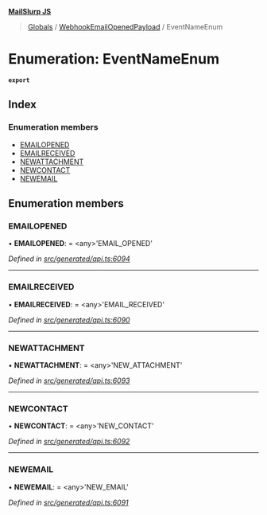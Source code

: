 **[MailSlurp JS](../README.md)**

> [Globals](../README.md) / [WebhookEmailOpenedPayload](../modules/webhookemailopenedpayload.md) / EventNameEnum

# Enumeration: EventNameEnum

**`export`** 

## Index

### Enumeration members

* [EMAILOPENED](webhookemailopenedpayload.eventnameenum.md#emailopened)
* [EMAILRECEIVED](webhookemailopenedpayload.eventnameenum.md#emailreceived)
* [NEWATTACHMENT](webhookemailopenedpayload.eventnameenum.md#newattachment)
* [NEWCONTACT](webhookemailopenedpayload.eventnameenum.md#newcontact)
* [NEWEMAIL](webhookemailopenedpayload.eventnameenum.md#newemail)

## Enumeration members

### EMAILOPENED

•  **EMAILOPENED**:  = \<any>'EMAIL\_OPENED'

*Defined in [src/generated/api.ts:6094](https://github.com/mailslurp/mailslurp-client/blob/2c659a7/src/generated/api.ts#L6094)*

___

### EMAILRECEIVED

•  **EMAILRECEIVED**:  = \<any>'EMAIL\_RECEIVED'

*Defined in [src/generated/api.ts:6090](https://github.com/mailslurp/mailslurp-client/blob/2c659a7/src/generated/api.ts#L6090)*

___

### NEWATTACHMENT

•  **NEWATTACHMENT**:  = \<any>'NEW\_ATTACHMENT'

*Defined in [src/generated/api.ts:6093](https://github.com/mailslurp/mailslurp-client/blob/2c659a7/src/generated/api.ts#L6093)*

___

### NEWCONTACT

•  **NEWCONTACT**:  = \<any>'NEW\_CONTACT'

*Defined in [src/generated/api.ts:6092](https://github.com/mailslurp/mailslurp-client/blob/2c659a7/src/generated/api.ts#L6092)*

___

### NEWEMAIL

•  **NEWEMAIL**:  = \<any>'NEW\_EMAIL'

*Defined in [src/generated/api.ts:6091](https://github.com/mailslurp/mailslurp-client/blob/2c659a7/src/generated/api.ts#L6091)*

